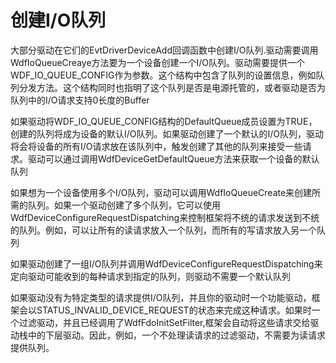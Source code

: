 # 创建I/O队列

大部分驱动在它们的EvtDriverDeviceAdd回调函数中创建I/O队列.驱动需要调用WdfIoQueueCreaye方法要为一个设备创建一个I/O队列。驱动需要提供一个WDF_IO_QUEUE_CONFIG作为参数。这个结构中包含了队列的设置信息，例如队列分发方法。这个结构同时也指明了这个队列是否是电源托管的，或者驱动是否为队列中的I/O请求支持0长度的Buffer

如果驱动将WDF_IO_QUEUE_CONFIG结构的DefaultQueue成员设置为TRUE，创建的队列将成为设备的默认I/O队列。如果驱动创建了一个默认的I/O队列，驱动将会将设备的所有I/O请求放在该队列中，触发创建了其他的队列来接受一些请求。驱动可以通过调用WdfDeviceGetDefaultQueue方法来获取一个设备的默认队列


如果想为一个设备使用多个I/O队列，驱动可以调用WdfIoQueueCreate来创建所需的队列。如果一个驱动创建了多个队列，它可以使用WdfDeviceConfigureRequestDispatching来控制框架将不统的请求发送到不统的队列。例如，可以让所有的读请求放入一个队列，而所有的写请求放入另一个队列

如果驱动创建了一组I/O队列并调用WdfDeviceConfigureRequestDispatching来定向驱动可能收到的每种请求到指定的队列，则驱动不需要一个默认队列

如果驱动没有为特定类型的请求提供I/O队列，并且你的驱动时一个功能驱动，框架会以STATUS_INVALID_DEVICE_REQUEST的状态来完成这种请求。如果时一个过滤驱动，并且已经调用了WdfFdoInitSetFilter,框架会自动将这些请求交给驱动栈中的下层驱动。因此，例如，一个不处理读请求的过滤驱动，不需要为读请求提供队列。


